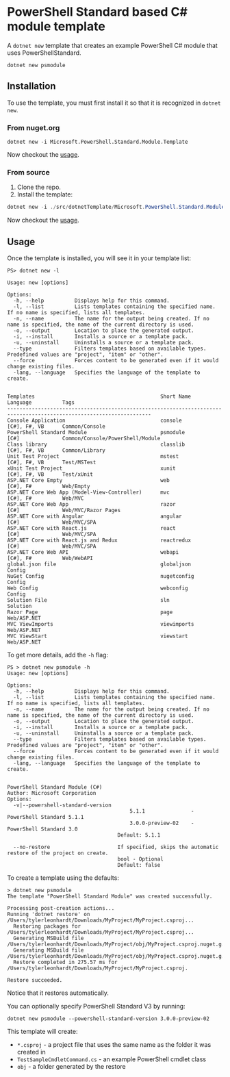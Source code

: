 # PowerShell Standard based C# module template

A `dotnet new` template that creates an example PowerShell C# module that uses PowerShellStandard.

```
dotnet new psmodule
```

## Installation

To use the template, you must first install it so that it is recognized in `dotnet new`.

### From nuget.org

```
dotnet new -i Microsoft.PowerShell.Standard.Module.Template
```

Now checkout the [usage](#usage).

### From source

1. Clone the repo.
2. Install the template:

```powershell
dotnet new -i ./src/dotnetTemplate/Microsoft.PowerShell.Standard.Module.Template/Microsoft.PowerShell.Standard.Module.Template
```

Now checkout the [usage](#usage).

## Usage

Once the template is installed, you will see it in your template list:

```
PS> dotnet new -l

Usage: new [options]

Options:
  -h, --help          Displays help for this command.
  -l, --list          Lists templates containing the specified name. If no name is specified, lists all templates.
  -n, --name          The name for the output being created. If no name is specified, the name of the current directory is used.
  -o, --output        Location to place the generated output.
  -i, --install       Installs a source or a template pack.
  -u, --uninstall     Uninstalls a source or a template pack.
  --type              Filters templates based on available types. Predefined values are "project", "item" or "other".
  --force             Forces content to be generated even if it would change existing files.
  -lang, --language   Specifies the language of the template to create.


Templates                                         Short Name       Language          Tags
---------------------------------------------------------------------------------------------------------------------
Console Application                               console          [C#], F#, VB      Common/Console
PowerShell Standard Module                        psmodule         [C#]              Common/Console/PowerShell/Module
Class library                                     classlib         [C#], F#, VB      Common/Library
Unit Test Project                                 mstest           [C#], F#, VB      Test/MSTest
xUnit Test Project                                xunit            [C#], F#, VB      Test/xUnit
ASP.NET Core Empty                                web              [C#], F#          Web/Empty
ASP.NET Core Web App (Model-View-Controller)      mvc              [C#], F#          Web/MVC
ASP.NET Core Web App                              razor            [C#]              Web/MVC/Razor Pages
ASP.NET Core with Angular                         angular          [C#]              Web/MVC/SPA
ASP.NET Core with React.js                        react            [C#]              Web/MVC/SPA
ASP.NET Core with React.js and Redux              reactredux       [C#]              Web/MVC/SPA
ASP.NET Core Web API                              webapi           [C#], F#          Web/WebAPI
global.json file                                  globaljson                         Config
NuGet Config                                      nugetconfig                        Config
Web Config                                        webconfig                          Config
Solution File                                     sln                                Solution
Razor Page                                        page                               Web/ASP.NET
MVC ViewImports                                   viewimports                        Web/ASP.NET
MVC ViewStart                                     viewstart                          Web/ASP.NET
```

To get more details, add the `-h` flag:

```
PS > dotnet new psmodule -h
Usage: new [options]

Options:
  -h, --help          Displays help for this command.
  -l, --list          Lists templates containing the specified name. If no name is specified, lists all templates.
  -n, --name          The name for the output being created. If no name is specified, the name of the current directory is used.
  -o, --output        Location to place the generated output.
  -i, --install       Installs a source or a template pack.
  -u, --uninstall     Uninstalls a source or a template pack.
  --type              Filters templates based on available types. Predefined values are "project", "item" or "other".
  --force             Forces content to be generated even if it would change existing files.
  -lang, --language   Specifies the language of the template to create.


PowerShell Standard Module (C#)
Author: Microsoft Corporation
Options:
  -v|--powershell-standard-version
                                        5.1.1               - PowerShell Standard 5.1.1
                                        3.0.0-preview-02    - PowerShell Standard 3.0
                                    Default: 5.1.1

  --no-restore                      If specified, skips the automatic restore of the project on create.
                                    bool - Optional
                                    Default: false
```

To create a template using the defaults:

```
> dotnet new psmodule
The template "PowerShell Standard Module" was created successfully.

Processing post-creation actions...
Running 'dotnet restore' on /Users/tylerleonhardt/Downloads/MyProject/MyProject.csproj...
  Restoring packages for /Users/tylerleonhardt/Downloads/MyProject/MyProject.csproj...
  Generating MSBuild file /Users/tylerleonhardt/Downloads/MyProject/obj/MyProject.csproj.nuget.g.props.
  Generating MSBuild file /Users/tylerleonhardt/Downloads/MyProject/obj/MyProject.csproj.nuget.g.targets.
  Restore completed in 275.57 ms for /Users/tylerleonhardt/Downloads/MyProject/MyProject.csproj.

Restore succeeded.
```

Notice that it restores automatically.

You can optionally specify PowerShell Standard V3 by running:

```
dotnet new psmodule --powershell-standard-version 3.0.0-preview-02
```

This template will create:

* `*.csproj` - a project file that uses the same name as the folder it was created in
* `TestSampleCmdletCommand.cs` - an example PowerShell cmdlet class
* `obj` - a folder generated by the restore
